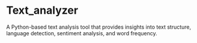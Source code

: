 # Text_analyzer
A Python-based text analysis tool that provides insights into text structure, language detection, sentiment analysis, and word frequency.
